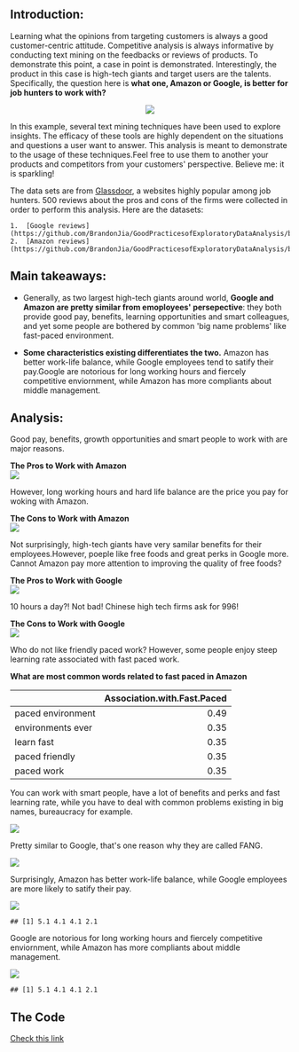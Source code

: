 Introduction:
-------------

Learning what the opinions from targeting customers is always a good
customer-centric attitude. Competitive analysis is always informative by
conducting text mining on the feedbacks or reviews of products. To
demonstrate this point, a case in point is demonstrated. Interestingly,
the product in this case is high-tech giants and target users are the
talents. Specifically, the question here is **what one, Amazon or
Google, is better for job hunters to work with?**

<center>
<img src="google-v-amazon.png">
</center>

In this example, several text mining techniques have been used to
explore insights. The efficacy of these tools are highly dependent on
the situations and questions a user want to answer. This analysis is
meant to demonstrate to the usage of these techniques.Feel free to use
them to another your products and competitors from your customers'
perspective. Believe me: it is sparkling!

The data sets are from [Glassdoor](https://www.glassdoor.com/index.htm),
a websites highly popular among job hunters. 500 reviews about the pros
and cons of the firms were collected in order to perform this analysis. Here are the datasets:

    1.  [Google reviews](https://github.com/BrandonJia/GoodPracticesofExploratoryDataAnalysis/blob/master/GoogVSAmzn/500_goog.csv)
    2.  [Amazon reviews](https://github.com/BrandonJia/GoodPracticesofExploratoryDataAnalysis/blob/master/GoogVSAmzn/500_amzn.csv)

Main takeaways:
---------------

-   Generally, as two largest high-tech giants around world, **Google
    and Amazon are pretty similar from emoployees' persepective**: they
    both provide good pay, benefits, learning opportunities and smart
    colleagues, and yet some people are bothered by common 'big name
    problems' like fast-paced environment.

-   **Some characteristics existing differentiates the two.** Amazon has
    better work-life balance, while Google employees tend to satify
    their pay.Google are notorious for long working hours and fiercely
    competitive enviornment, while Amazon has more compliants about
    middle management.

Analysis:
---------

Good pay, benefits, growth opportunities and smart people to work with
are major reasons.

<p align="center">
    
   **The Pros to Work with Amazon**
    <img align="center" src="GoogvsAmzn_files/figure-markdown_strict/unnamed-chunk-11-1.png" style="display: block; margin: auto;" />
</p>

However, long working hours and hard life balance are the price you pay
for woking with Amazon.

<p align="center">
    
   **The Cons to Work with Amazon**
    <img src="GoogvsAmzn_files/figure-markdown_strict/unnamed-chunk-12-1.png" style="display: block; margin: auto;" />
</p>

Not surprisingly, high-tech giants have very samilar benefits for their
employees.However, poeple like free foods and great perks in Google
more. Cannot Amazon pay more attention to improving the quality of free
foods?

<p align="center">
    
   **The Pros to Work with Google**
    <img src="GoogvsAmzn_files/figure-markdown_strict/unnamed-chunk-13-1.png" style="display: block; margin: auto;" />
</p>

10 hours a day?! Not bad! Chinese high tech firms ask for 996!

<p align="center">
    
   **The Cons to Work with Google**
    <img src="GoogvsAmzn_files/figure-markdown_strict/unnamed-chunk-14-1.png" style="display: block; margin: auto;" />
</p>

Who do not like friendly paced work? However, some people enjoy steep
learning rate associated with fast paced work.

<p align="center">

   **What are most common words related to fast paced in Amazon**

<table class="table table-condensed">
<thead>
<tr>
<th style="text-align:left;">
</th>
<th style="text-align:right;">
Association.with.Fast.Paced
</th>
</tr>
</thead>
<tbody>
<tr>
<td style="text-align:left;">
paced environment
</td>
<td style="text-align:right;">
0.49
</td>
</tr>
<tr>
<td style="text-align:left;">
environments ever
</td>
<td style="text-align:right;">
0.35
</td>
</tr>
<tr>
<td style="text-align:left;">
learn fast
</td>
<td style="text-align:right;">
0.35
</td>
</tr>
<tr>
<td style="text-align:left;">
paced friendly
</td>
<td style="text-align:right;">
0.35
</td>
</tr>
<tr>
<td style="text-align:left;">
paced work
</td>
<td style="text-align:right;">
0.35
</td>
</tr>
</tbody>
</table>

</p>

You can work with smart people, have a lot of benefits and perks and
fast learning rate, while you have to deal with common problems existing
in big names, bureaucracy for example.

<img src="GoogvsAmzn_files/figure-markdown_strict/unnamed-chunk-17-1.png" style="display: block; margin: auto;" />

Pretty similar to Google, that's one reason why they are called FANG.

<img src="GoogvsAmzn_files/figure-markdown_strict/unnamed-chunk-18-1.png" style="display: block; margin: auto;" />

Surprisingly, Amazon has better work-life balance, while Google
employees are more likely to satify their pay.

<img src="GoogvsAmzn_files/figure-markdown_strict/unnamed-chunk-20-1.png" style="display: block; margin: auto;" />

    ## [1] 5.1 4.1 4.1 2.1

Google are notorious for long working hours and fiercely competitive
enviornment, while Amazon has more compliants about middle management.

<img src="GoogvsAmzn_files/figure-markdown_strict/unnamed-chunk-22-1.png" style="display: block; margin: auto;" />

    ## [1] 5.1 4.1 4.1 2.1

The Code
--------

[Check this link](https://github.com/BrandonJia/GoodPracticesofExploratoryDataAnalysis/blob/master/GoogVSAmzn/GoogvsAmzn.rmd)
